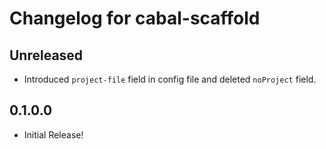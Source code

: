 # Changelog for cabal-scaffold

## Unreleased

- Introduced `project-file` field in config file and deleted `noProject` field.

## 0.1.0.0

- Initial Release!
